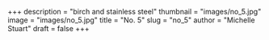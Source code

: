 +++
description = "birch and stainless steel"
thumbnail = "images/no_5.jpg"
image = "images/no_5.jpg"
title = "No. 5"
slug = "no_5"
author = "Michelle Stuart"
draft = false
+++
